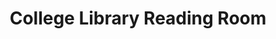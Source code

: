 ---
pid: '35'
_date: between 1934 and 2009
derivativo_link: https://derivativo-2.library.columbia.edu/iiif/2/ldpd:341042/
dlc_link: https://dlc.library.columbia.edu/catalog/cul:zgmsbcc2v5
format: photographs
iiif_json: https://derivativo-2.library.columbia.edu/iiif/2/ldpd:341042/info.json
_name: Warman, Manny, -1983
native_jpg: https://derivativo-2.library.columbia.edu/iiif/2/ldpd:341042/full/!768,768/0/native.jpg
shelf_location: Box no. Box 162, Folder no. Folder 15 (Buildings & Grounds - Morningside
  - Butler Library, Interior w/ People), Historical Photograph Collection
subjects: Academic libraries; Reading rooms; New York (N.Y.); Butler Library
summary: College students studying in the reading room.
title: College Library Reading Room
permalink: /photos/35/
layout: photo-page
---